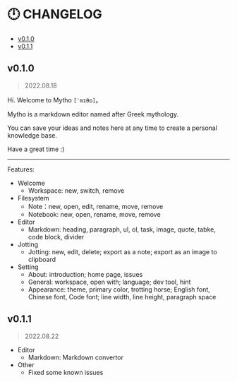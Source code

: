 # 🕛 CHANGELOG

- [v0.1.0](#v010)
- [v0.1.1](#v011)

## v0.1.0

> 2022.08.18

Hi. Welcome to Mytho `[ˈmɪθɒ]`。

Mytho is a markdown editor named after Greek mythology.

You can save your ideas and notes here at any time to create a personal knowledge base.

Have a great time :)

---

Features:

- Welcome
  - Workspace: new, switch, remove
- Filesystem
  - Note：new, open, edit, rename, move, remove
  - Notebook: new, open, rename, move, remove
- Editor
  - Markdown: heading, paragraph, ul, ol, task, image, quote, tabke, code block, divider
- Jotting
  - Jotting: new, edit, delete; export as a note; export as an image to clipboard
- Setting
  - About: introduction; home page, issues
  - General: workspace, open with; language; dev tool, hint
  - Appearance: theme, primary color, trotting horse; English font, Chinese font, Code font; line width, line height, paragraph space

## v0.1.1

> 2022.08.22

- Editor
  - Markdown: Markdown convertor
- Other
  - Fixed some known issues
